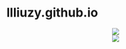 # llliuzy.github.io
<div align="center"> <img src="https://readme-typing-svg.herokuapp.com/?lines= 整理与分享与计算机相关的学习收获 &center=true&font=Roboto&size=27" /></div>

<div align="center"> <img src="https://github-readme-stats.vercel.app/api?username=llliuzy&show_icons=true&theme=tokyonight" /> </div>
